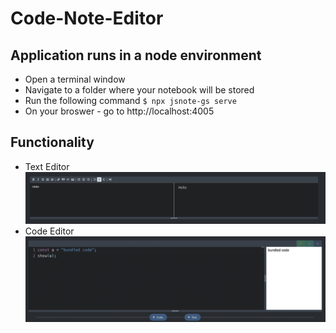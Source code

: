 # Code-Note-Editor

## Application runs in a node environment

- Open a terminal window
- Navigate to a folder where your notebook will be stored
- Run the following command
  `$ npx jsnote-gs serve`
- On your broswer - go to http://localhost:4005

## Functionality

- Text Editor
  ![Text Editor](/packages/cli/images/text_editor.png)
- Code Editor
  ![Code Editor](/packages/cli/images/code_editor.png)

